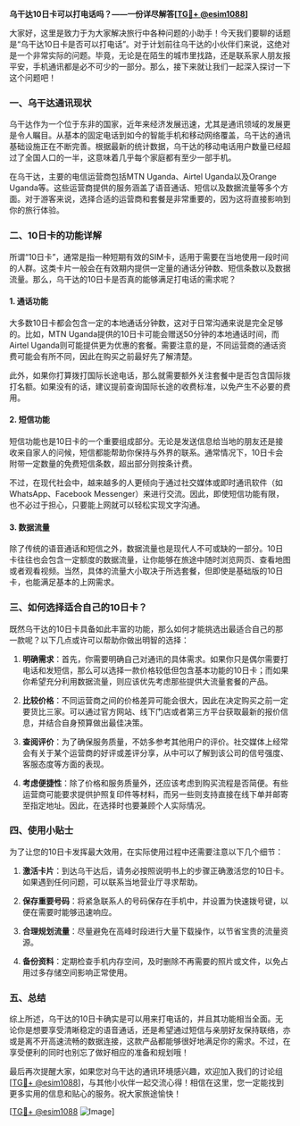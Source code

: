 **乌干达10日卡可以打电话吗？——一份详尽解答[[TG💪+ @esim1088](https://t.me/s/esim1088)]**

大家好，这里是致力于为大家解决旅行中各种问题的小助手！今天我们要聊的话题是“乌干达10日卡是否可以打电话”。对于计划前往乌干达的小伙伴们来说，这绝对是一个非常实际的问题。毕竟，无论是在陌生的城市里找路，还是联系家人朋友报平安，手机通讯都是必不可少的一部分。那么，接下来就让我们一起深入探讨一下这个问题吧！

### 一、乌干达通讯现状

乌干达作为一个位于东非的国家，近年来经济发展迅速，尤其是通讯领域的发展更是令人瞩目。从基本的固定电话到如今的智能手机和移动网络覆盖，乌干达的通讯基础设施正在不断完善。根据最新的统计数据，乌干达的移动电话用户数量已经超过了全国人口的一半，这意味着几乎每个家庭都有至少一部手机。

在乌干达，主要的电信运营商包括MTN Uganda、Airtel Uganda以及Orange Uganda等。这些运营商提供的服务涵盖了语音通话、短信以及数据流量等多个方面。对于游客来说，选择合适的运营商和套餐是非常重要的，因为这将直接影响到你的旅行体验。

### 二、10日卡的功能详解

所谓“10日卡”，通常是指一种短期有效的SIM卡，适用于需要在当地使用一段时间的人群。这类卡片一般会在有效期内提供一定量的通话分钟数、短信条数以及数据流量。那么，乌干达的10日卡是否真的能够满足打电话的需求呢？

#### 1. **通话功能**
大多数10日卡都会包含一定的本地通话分钟数，这对于日常沟通来说是完全足够的。比如，MTN Uganda提供的10日卡可能会赠送50分钟的本地通话时间，而Airtel Uganda则可能提供更为优惠的套餐。需要注意的是，不同运营商的通话资费可能会有所不同，因此在购买之前最好先了解清楚。

此外，如果你打算拨打国际长途电话，那么就需要额外关注套餐中是否包含国际拨打名额。如果没有的话，建议提前查询国际长途的收费标准，以免产生不必要的费用。

#### 2. **短信功能**
短信功能也是10日卡的一个重要组成部分。无论是发送信息给当地的朋友还是接收来自家人的问候，短信都能帮助你保持与外界的联系。通常情况下，10日卡会附带一定数量的免费短信条数，超出部分则按条计费。

不过，在现代社会中，越来越多的人更倾向于通过社交媒体或即时通讯软件（如WhatsApp、Facebook Messenger）来进行交流。因此，即使短信功能有限，也不必过于担心，只要能上网就可以轻松实现文字沟通。

#### 3. **数据流量**
除了传统的语音通话和短信之外，数据流量也是现代人不可或缺的一部分。10日卡往往也会包含一定额度的数据流量，让你能够在旅途中随时浏览网页、查看地图或者观看视频。当然，具体的流量大小取决于所选套餐，但即使是基础版的10日卡，也能满足基本的上网需求。

### 三、如何选择适合自己的10日卡？

既然乌干达的10日卡具备如此丰富的功能，那么如何才能挑选出最适合自己的那一款呢？以下几点或许可以帮助你做出明智的选择：

1. **明确需求**：首先，你需要明确自己对通讯的具体需求。如果你只是偶尔需要打电话和发短信，那么可以选择一款价格较低但包含基本功能的10日卡；而如果你希望充分利用数据流量，则应该优先考虑那些提供大流量套餐的产品。

2. **比较价格**：不同运营商之间的价格差异可能会很大，因此在决定购买之前一定要货比三家。可以通过官方网站、线下门店或者第三方平台获取最新的报价信息，并结合自身预算做出最佳决策。

3. **查阅评价**：为了确保服务质量，不妨多参考其他用户的评价。社交媒体上经常会有关于某个运营商的好评或差评分享，从中可以了解到该公司的信号强度、客服态度等方面的表现。

4. **考虑便捷性**：除了价格和服务质量外，还应该考虑到购买流程是否简便。有些运营商可能要求提供护照复印件等材料，而另一些则支持直接在线下单并邮寄至指定地址。因此，在选择时也要兼顾个人实际情况。

### 四、使用小贴士

为了让您的10日卡发挥最大效用，在实际使用过程中还需要注意以下几个细节：

1. **激活卡片**：到达乌干达后，请务必按照说明书上的步骤正确激活您的10日卡。如果遇到任何问题，可以联系当地营业厅寻求帮助。

2. **保存重要号码**：将紧急联系人的号码保存在手机中，并设置为快速拨号键，以便在需要时能够迅速响应。

3. **合理规划流量**：尽量避免在高峰时段进行大量下载操作，以节省宝贵的流量资源。

4. **备份资料**：定期检查手机内存空间，及时删除不再需要的照片或文件，以免占用过多存储空间影响正常使用。

### 五、总结

综上所述，乌干达的10日卡确实是可以用来打电话的，并且其功能相当全面。无论你是想要享受清晰稳定的语音通话，还是希望通过短信与亲朋好友保持联络，亦或是离不开高速流畅的数据连接，这款产品都能够很好地满足你的需求。不过，在享受便利的同时也别忘了做好相应的准备和规划哦！

最后再次提醒大家，如果您对乌干达的通讯环境感兴趣，欢迎加入我们的讨论组[[TG💪+ @esim1088](https://t.me/s/esim1088)]，与其他小伙伴一起交流心得！相信在这里，您一定能找到更多实用的信息和贴心的服务。祝大家旅途愉快！

[[TG💪+ @esim1088](https://t.me/s/esim1088) ![Image](https://i.postimg.cc/4NQfJmqS/Snipaste-2025-05-13-00-14-12.png)]